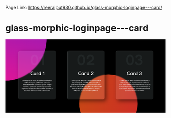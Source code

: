 Page Link: https://reerajput930.github.io/glass-morphic-loginpage---card/
# glass-morphic-loginpage---card

![caption](https://github.com/reerajput930/glass-morphic-loginpage---card/blob/07f3e7b4e873eccda620ac1a6bc26abef71cd633/glassmorphic%20sample.png)
